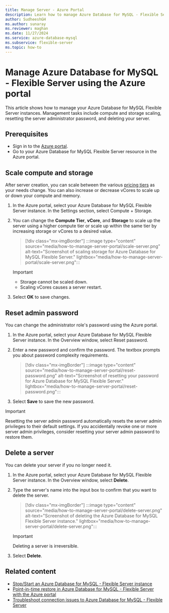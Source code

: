 ```yaml
---
title: Manage Server - Azure Portal
description: Learn how to manage Azure Database for MySQL - Flexible Server from the Azure portal.
author: SudheeshGH
ms.author: sunaray
ms.reviewer: maghan
ms.date: 11/27/2024
ms.service: azure-database-mysql
ms.subservice: flexible-server
ms.topic: how-to
---
```


# Manage Azure Database for MySQL - Flexible Server using the Azure portal

This article shows how to manage your Azure Database for MySQL Flexible Server instances. Management tasks include compute and storage scaling, resetting the server administrator password, and deleting your server.

## Prerequisites

- Sign in to the [Azure portal](https://portal.azure.com).
- Go to your Azure Database for MySQL Flexible Server resource in the Azure portal.

## Scale compute and storage

After server creation, you can scale between the various [pricing tiers](https://azure.microsoft.com/pricing/details/mysql/) as your needs change. You can also increase or decrease vCores to scale up or down your compute and memory.

1. In the Azure portal, select your Azure Database for MySQL Flexible Server instance. In the Settings section, select Compute + Storage.

1. You can change the **Compute Tier**, **vCore**, and **Storage** to scale up the server using a higher compute tier or scale up within the same tier by increasing storage or vCores to a desired value.

   > [!div class="mx-imgBorder"]
   > :::image type="content" source="media/how-to-manage-server-portal/scale-server.png" alt-text="Screenshot of scaling storage for Azure Database for MySQL Flexible Server." lightbox="media/how-to-manage-server-portal/scale-server.png":::

   > [!IMPORTANT]  
      > - Storage cannot be scaled down.
      > - Scaling vCores causes a server restart.

1. Select **OK** to save changes.

## Reset admin password

You can change the administrator role's password using the Azure portal.

1. In the Azure portal, select your Azure Database for MySQL Flexible Server instance. In the Overview window, select Reset password.

1. Enter a new password and confirm the password. The textbox prompts you about password complexity requirements.

   > [!div class="mx-imgBorder"]
   > :::image type="content" source="media/how-to-manage-server-portal/reset-password.png" alt-text="Screenshot of resetting your password for Azure Database for MySQL Flexible Server." lightbox="media/how-to-manage-server-portal/reset-password.png":::

1. Select **Save** to save the new password.

> [!Important]
> Resetting the server admin password automatically resets the server admin privileges to their default settings. If you accidentally revoke one or more server admin privileges, consider resetting your server admin password to restore them.


## Delete a server

You can delete your server if you no longer need it.

1. In the Azure portal, select your Azure Database for MySQL Flexible Server instance. In the Overview window, select **Delete**.

1. Type the server's name into the input box to confirm that you want to delete the server.

   > [!div class="mx-imgBorder"]
   > :::image type="content" source="media/how-to-manage-server-portal/delete-server.png" alt-text="Screenshot of deleting the Azure Database for MySQL Flexible Server instance." lightbox="media/how-to-manage-server-portal/delete-server.png":::

   > [!IMPORTANT]  
   > Deleting a server is irreversible.

1. Select **Delete**.

## Related content

- [Stop/Start an Azure Database for MySQL - Flexible Server instance](how-to-stop-start-server-portal.md)
- [Point-in-time restore in Azure Database for MySQL - Flexible Server with the Azure portal](how-to-restore-server-portal.md)
- [Troubleshoot connection issues to Azure Database for MySQL - Flexible Server](how-to-troubleshoot-common-connection-issues.md)
